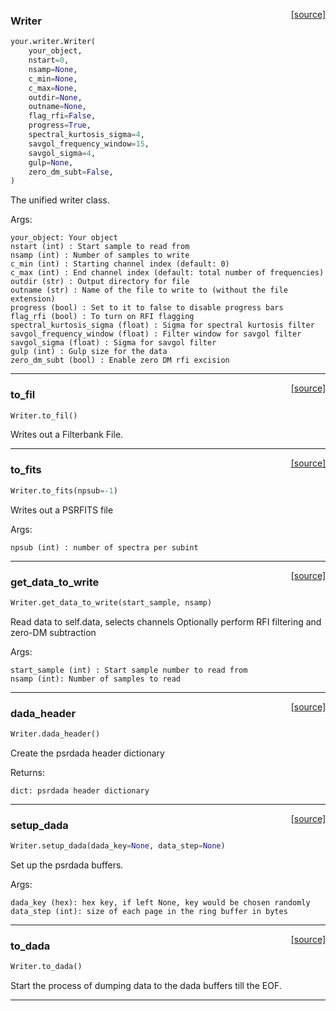 <span style="float:right;">[[source]](https://github.com/thepetabyteproject/your/blob/master/your/writer.py#L19)</span>

### Writer


```python
your.writer.Writer(
    your_object,
    nstart=0,
    nsamp=None,
    c_min=None,
    c_max=None,
    outdir=None,
    outname=None,
    flag_rfi=False,
    progress=True,
    spectral_kurtosis_sigma=4,
    savgol_frequency_window=15,
    savgol_sigma=4,
    gulp=None,
    zero_dm_subt=False,
)
```


The unified writer class.

Args: 


    your_object: Your object
    nstart (int) : Start sample to read from
    nsamp (int) : Number of samples to write
    c_min (int) : Starting channel index (default: 0)
    c_max (int) : End channel index (default: total number of frequencies)
    outdir (str) : Output directory for file
    outname (str) : Name of the file to write to (without the file extension)
    progress (bool) : Set to it to false to disable progress bars
    flag_rfi (bool) : To turn on RFI flagging
    spectral_kurtosis_sigma (float) : Sigma for spectral kurtosis filter
    savgol_frequency_window (float) : Filter window for savgol filter
    savgol_sigma (float) : Sigma for savgol filter
    gulp (int) : Gulp size for the data
    zero_dm_subt (bool) : Enable zero DM rfi excision


----

<span style="float:right;">[[source]](https://github.com/thepetabyteproject/your/blob/master/your/writer.py#L181)</span>

### to_fil


```python
Writer.to_fil()
```


Writes out a Filterbank File.


----

<span style="float:right;">[[source]](https://github.com/thepetabyteproject/your/blob/master/your/writer.py#L227)</span>

### to_fits


```python
Writer.to_fits(npsub=-1)
```


Writes out a PSRFITS file

Args: 

    npsub (int) : number of spectra per subint


----

<span style="float:right;">[[source]](https://github.com/thepetabyteproject/your/blob/master/your/writer.py#L145)</span>

### get_data_to_write


```python
Writer.get_data_to_write(start_sample, nsamp)
```


Read data to self.data, selects channels
Optionally perform RFI filtering and zero-DM subtraction

Args: 


    start_sample (int) : Start sample number to read from
    nsamp (int): Number of samples to read


----

<span style="float:right;">[[source]](https://github.com/thepetabyteproject/your/blob/master/your/writer.py#L332)</span>

### dada_header


```python
Writer.dada_header()
```


Create the psrdada header dictionary

Returns: 

    dict: psrdada header dictionary


----

<span style="float:right;">[[source]](https://github.com/thepetabyteproject/your/blob/master/your/writer.py#L354)</span>

### setup_dada


```python
Writer.setup_dada(dada_key=None, data_step=None)
```


Set up the psrdada buffers.

Args: 

    dada_key (hex): hex key, if left None, key would be chosen randomly
    data_step (int): size of each page in the ring buffer in bytes


----

<span style="float:right;">[[source]](https://github.com/thepetabyteproject/your/blob/master/your/writer.py#L384)</span>

### to_dada


```python
Writer.to_dada()
```


Start the process of dumping data to the dada buffers till the EOF.


----


